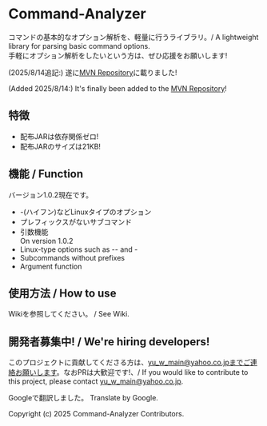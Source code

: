 # Command-Analyzer
コマンドの基本的なオプション解析を、軽量に行うライブラリ。/ A lightweight library for parsing basic command options. <br>
手軽にオプション解析をしたいという方は、ぜひ応援をお願いします!

(2025/8/14追記:) 遂に[MVN Repository](https://mvnrepository.com/artifact/io.github.udo-nabe/command-analyzer)に載りました!

(Added 2025/8/14:) It's finally been added to the [MVN Repository](https://mvnrepository.com/artifact/io.github.udo-nabe/command-analyzer)!

## 特徴
- 配布JARは依存関係ゼロ!
- 配布JARのサイズは21KB!


## 機能 / Function
バージョン1.0.2現在です。
- -(ハイフン)などLinuxタイプのオプション
- プレフィックスがないサブコマンド
- 引数機能 <br>
  On version 1.0.2
- Linux-type options such as -- and -
- Subcommands without prefixes
- Argument function

## 使用方法 / How to use
Wikiを参照してください。 / See Wiki.

## 開発者募集中! / We're hiring developers!
このプロジェクトに貢献してくださる方は、yu_w_main@yahoo.co.jpまでご連絡お願いします。なおPRは大歓迎です!、/ If you would like to contribute to this project, please contact yu_w_main@yahoo.co.jp.

Googleで翻訳しました。
Translate by Google.

Copyright (c) 2025 Command-Analyzer Contributors.
